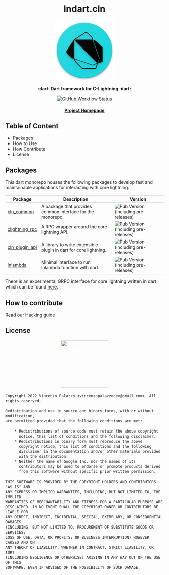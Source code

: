 <div align="center">
  <h1>lndart.cln</h1>

  <img src="https://github.com/dart-lightning/icons/raw/main/main/res/mipmap-xxxhdpi/ic_launcher.png" />

  <p>
    <strong> :dart: Dart framework for C-Lightning :dart: </strong>
  </p>

  <p>
   <img alt="GitHub Workflow Status" src="https://img.shields.io/github/workflow/status/dart-lightning/clightning.dart/Sanity%20Check?style=flat-square">
  </p>

  <h4>
    <a href="https://github.com/dart-lightning">Project Homepage</a>
  </h4>
</div>

## Table of Content

- Packages
- How to Use
- How Contribute
- License

## Packages

This dart monorepo houses the following packages to develop fast and maintainable applications for interacting with core lightning.

| Package        | Description                                                     | Version    |
|----------------|-----------------------------------------------------------------|------------|
| [cln_common](packages/cln_common)     | A package that provides common interface for the monorepo.      | ![Pub Version (including pre-releases)](https://img.shields.io/pub/v/cln_common?include_prereleases&style=flat-square) |
| [clightning_rpc](packages/rpc) | A RPC wrapper around the core lightning API.                    | ![Pub Version (including pre-releases)](https://img.shields.io/pub/v/clightning_rpc?include_prereleases&style=flat-square) |
| [cln_plugin_api](packages/cln_plugin)     | A library to write extensible plugin in dart for core lightning. | ![Pub Version (including pre-releases)](https://img.shields.io/pub/v/cln_plugin_api?include_prereleases&style=flat-square) |
| [lnlambda](packages/lnlambda)     | Minimal interface to run lnlambda function with dart. | ![Pub Version (including pre-releases)](https://img.shields.io/pub/v/lnlambda?include_prereleases&style=flat-square) |

There is an experimental GRPC interface for core lightning written in dart which can be found [here](https://github.com/dart-lightning/lndart.cln_grpc).
## How to contribute

Read our [Hacking guide](https://docs.page/dart-lightning/lndart.clightning/dev/MAINTAINERS)

## License

<div align="center">
  <img src="https://opensource.org/files/osi_keyhole_300X300_90ppi_0.png" width="150" height="150"/>
</div>

```
Copyright 2022 Vincenzo Palazzo <vincenzopalazzodev@gmail.com>. All rights reserved.

Redistribution and use in source and binary forms, with or without modification,
are permitted provided that the following conditions are met:

    * Redistributions of source code must retain the above copyright
      notice, this list of conditions and the following disclaimer.
    * Redistributions in binary form must reproduce the above
      copyright notice, this list of conditions and the following
      disclaimer in the documentation and/or other materials provided
      with the distribution.
    * Neither the name of Google Inc. nor the names of its
      contributors may be used to endorse or promote products derived
      from this software without specific prior written permission.

THIS SOFTWARE IS PROVIDED BY THE COPYRIGHT HOLDERS AND CONTRIBUTORS "AS IS" AND
ANY EXPRESS OR IMPLIED WARRANTIES, INCLUDING, BUT NOT LIMITED TO, THE IMPLIED
WARRANTIES OF MERCHANTABILITY AND FITNESS FOR A PARTICULAR PURPOSE ARE
DISCLAIMED. IN NO EVENT SHALL THE COPYRIGHT OWNER OR CONTRIBUTORS BE LIABLE FOR
ANY DIRECT, INDIRECT, INCIDENTAL, SPECIAL, EXEMPLARY, OR CONSEQUENTIAL DAMAGES
(INCLUDING, BUT NOT LIMITED TO, PROCUREMENT OF SUBSTITUTE GOODS OR SERVICES;
LOSS OF USE, DATA, OR PROFITS; OR BUSINESS INTERRUPTION) HOWEVER CAUSED AND ON
ANY THEORY OF LIABILITY, WHETHER IN CONTRACT, STRICT LIABILITY, OR TORT
(INCLUDING NEGLIGENCE OR OTHERWISE) ARISING IN ANY WAY OUT OF THE USE OF THIS
SOFTWARE, EVEN IF ADVISED OF THE POSSIBILITY OF SUCH DAMAGE.
